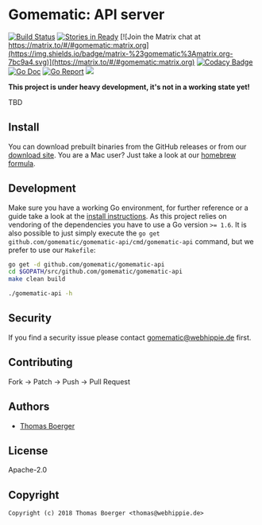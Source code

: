# Gomematic: API server

[![Build Status](http://drone.gomematic.tech/api/badges/gomematic/gomematic-api/status.svg)](http://drone.gomematic.tech/gomematic/gomematic-api)
[![Stories in Ready](https://badge.waffle.io/gomematic/gomematic-api.svg?label=ready&title=Ready)](http://waffle.io/gomematic/gomematic-api)
[![Join the Matrix chat at https://matrix.to/#/#gomematic:matrix.org](https://img.shields.io/badge/matrix-%23gomematic%3Amatrix.org-7bc9a4.svg)](https://matrix.to/#/#gomematic:matrix.org)
[![Codacy Badge](https://api.codacy.com/project/badge/Grade/ca2aacc664fb4d118b920fd7068edf37)](https://www.codacy.com/app/gomematic/gomematic-api?utm_source=github.com&amp;utm_medium=referral&amp;utm_content=gomematic/gomematic-api&amp;utm_campaign=Badge_Grade)
[![Go Doc](https://godoc.org/github.com/gomematic/gomematic-api?status.svg)](http://godoc.org/github.com/gomematic/gomematic-api)
[![Go Report](https://goreportcard.com/badge/github.com/gomematic/gomematic-api)](https://goreportcard.com/report/github.com/gomematic/gomematic-api)
[![](https://images.microbadger.com/badges/image/gomematic/gomematic-api.svg)](http://microbadger.com/images/gomematic/gomematic-api "Get your own image badge on microbadger.com")


**This project is under heavy development, it's not in a working state yet!**

TBD


## Install

You can download prebuilt binaries from the GitHub releases or from our [download site](http://dl.gomematic.tech/api). You are a Mac user? Just take a look at our [homebrew formula](https://github.com/gomematic/homebrew-gomematic).


## Development

Make sure you have a working Go environment, for further reference or a guide take a look at the [install instructions](http://golang.org/doc/install.html). As this project relies on vendoring of the dependencies you have to use a Go version `>= 1.6`. It is also possible to just simply execute the `go get github.com/gomematic/gomematic-api/cmd/gomematic-api` command, but we prefer to use our `Makefile`:

```bash
go get -d github.com/gomematic/gomematic-api
cd $GOPATH/src/github.com/gomematic/gomematic-api
make clean build

./gomematic-api -h
```


## Security

If you find a security issue please contact gomematic@webhippie.de first.


## Contributing

Fork -> Patch -> Push -> Pull Request


## Authors

* [Thomas Boerger](https://github.com/tboerger)


## License

Apache-2.0


## Copyright

```
Copyright (c) 2018 Thomas Boerger <thomas@webhippie.de>
```
